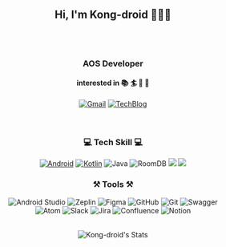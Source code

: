 <div align="center">
 
## Hi, I'm Kong-droid 👩🏻‍💻 <br>
 
<br></br>

### AOS Developer 
#### interested in 📚 🏄‍ 🚴‍ 🎳 
[![Gmail](https://img.shields.io/badge/Gmail-EA4335?style=flat&logo=Gmail&logoColor=f6f6f6)](mailto:bvegemilb@gmail.com) 
[![TechBlog](https://img.shields.io/badge/Blog-9999FF?style=flat&logo=blogger&logoColor=f6f6f6)](https://kong-droid.com/)  
<br></br>


### 💻 Tech Skill 💻
[![Android](https://img.shields.io/badge/Android-3DDC84??style=flat&logo=android&logoColor=ffffff)](https://developer.android.com) [![Kotlin](https://img.shields.io/badge/Kotlin-7F52FF??style=flat&logo=kotlin&logoColor=f6f6f6)](https://developer.android.com/kotlin)   ![Java](https://img.shields.io/badge/Java-007396??style=flat&logo=java&logoColor=ffffff) ![RoomDB](https://img.shields.io/badge/RoomDB-ffffff??style=flat&color=0094ff) <img src="https://img.shields.io/badge/Jetpack-4285F4?style=flat&logo=Jetpack Compose&logoColor=white"/> 
 <img src="https://img.shields.io/badge/RxJava-B7178C?style=flat&logo=ReactiveX&logoColor=white"/> 
 

### ⚒ Tools ⚒ 
![Android Studio](https://img.shields.io/badge/Android%20Studio-3DDC84?style=flat&logo=androidstudio&logoColor=ffffff) ![Zeplin](https://img.shields.io/badge/Zeplin-9AFC7D??style=flat&color=ff6f6f)  ![Figma](https://img.shields.io/badge/Figma-F24E1E?style=flat&logo=figma&logoColor=ffffff) ![GitHub](https://img.shields.io/badge/GitHub-181717?style=flat&logo=github&logoColor=ffffff) ![Git](https://img.shields.io/badge/Git-F05032?style=flat&logo=git&logoColor=ffffff) ![Swagger](https://img.shields.io/badge/Swagger-85EA2D?style=flat&logo=swagger&logoColor=ffffff)<br>
![Atom](https://img.shields.io/badge/Atom-66595C?style=flat&logo=Atom&logoColor=ffffff) ![Slack](https://img.shields.io/badge/Slack-4A154B?style=flat&logo=Slack&logoColor=ffffff) ![Jira](https://img.shields.io/badge/Jira-0052CC?style=flat&logo=Jira&logoColor=ffffff) ![Confluence](https://img.shields.io/badge/Confluence-172B4D?style=flat&logo=Confluence&logoColor=ffffff) ![Notion](https://img.shields.io/badge/Notion-000000?style=flat&logo=Notion&logoColor=ffffff)
<br></br>

![Kong-droid's Stats](https://github-readme-stats.vercel.app/api?username=eunie9498&show_icons=true&icon_color=fff&count_private=true&bg_color=90,BE93C5,7BC6CC&title_color=fff&text_color=fff)




</div>

<!---
eunie9498/eunie9498 is a ✨ special ✨ repository because its `README.md` (this file) appears on your GitHub profile.
You can click the Preview link to take a look at your changes.
--->
